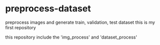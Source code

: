 # preprocess-dataset

preprocess images and generate train, validation, test dataset
this is my first repository

this repository include the 'img_process' and 'dataset_process'

